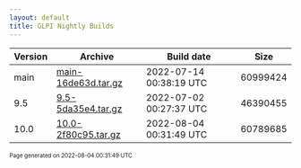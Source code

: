 ```yaml
---
layout: default
title: GLPI Nightly Builds
---
```


Version|Archive|Build date|Size
---|---|---|---
main|[main-16de63d.tar.gz](main-16de63d.tar.gz)|2022-07-14 00:38:19 UTC|60999424
9.5|[9.5-5da35e4.tar.gz](9.5-5da35e4.tar.gz)|2022-07-02 00:27:37 UTC|46390455
10.0|[10.0-2f80c95.tar.gz](10.0-2f80c95.tar.gz)|2022-08-04 00:31:49 UTC|60789685

<font size="1">Page generated on 2022-08-04 00:31:49 UTC</font>
